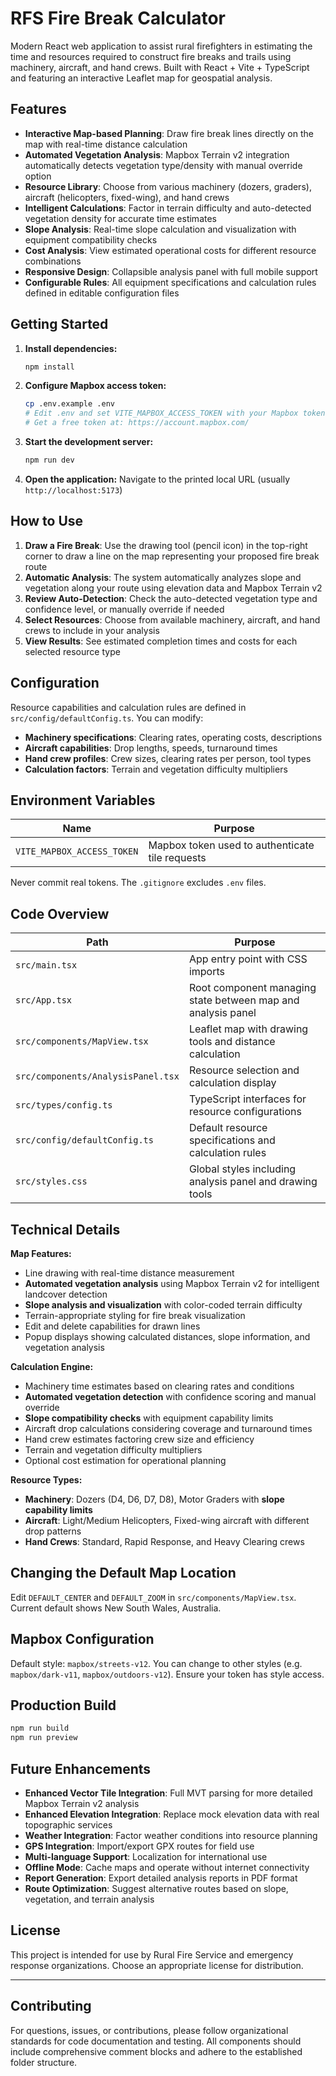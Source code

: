 # RFS Fire Break Calculator

Modern React web application to assist rural firefighters in estimating the time and resources required to construct fire breaks and trails using machinery, aircraft, and hand crews. Built with React + Vite + TypeScript and featuring an interactive Leaflet map for geospatial analysis.

## Features

- **Interactive Map-based Planning**: Draw fire break lines directly on the map with real-time distance calculation
- **Automated Vegetation Analysis**: Mapbox Terrain v2 integration automatically detects vegetation type/density with manual override option
- **Resource Library**: Choose from various machinery (dozers, graders), aircraft (helicopters, fixed-wing), and hand crews
- **Intelligent Calculations**: Factor in terrain difficulty and auto-detected vegetation density for accurate time estimates
- **Slope Analysis**: Real-time slope calculation and visualization with equipment compatibility checks
- **Cost Analysis**: View estimated operational costs for different resource combinations
- **Responsive Design**: Collapsible analysis panel with full mobile support
- **Configurable Rules**: All equipment specifications and calculation rules defined in editable configuration files

## Getting Started

1. **Install dependencies:**
   ```bash
   npm install
   ```

2. **Configure Mapbox access token:**
   ```bash
   cp .env.example .env
   # Edit .env and set VITE_MAPBOX_ACCESS_TOKEN with your Mapbox token
   # Get a free token at: https://account.mapbox.com/
   ```

3. **Start the development server:**
   ```bash
   npm run dev
   ```

4. **Open the application:**
   Navigate to the printed local URL (usually `http://localhost:5173`)

## How to Use

1. **Draw a Fire Break**: Use the drawing tool (pencil icon) in the top-right corner to draw a line on the map representing your proposed fire break route
2. **Automatic Analysis**: The system automatically analyzes slope and vegetation along your route using elevation data and Mapbox Terrain v2
3. **Review Auto-Detection**: Check the auto-detected vegetation type and confidence level, or manually override if needed
4. **Select Resources**: Choose from available machinery, aircraft, and hand crews to include in your analysis
5. **View Results**: See estimated completion times and costs for each selected resource type

## Configuration

Resource capabilities and calculation rules are defined in `src/config/defaultConfig.ts`. You can modify:
- **Machinery specifications**: Clearing rates, operating costs, descriptions
- **Aircraft capabilities**: Drop lengths, speeds, turnaround times
- **Hand crew profiles**: Crew sizes, clearing rates per person, tool types
- **Calculation factors**: Terrain and vegetation difficulty multipliers

## Environment Variables

| Name | Purpose |
|------|---------|
| `VITE_MAPBOX_ACCESS_TOKEN` | Mapbox token used to authenticate tile requests |

Never commit real tokens. The `.gitignore` excludes `.env` files.

## Code Overview

| Path | Purpose |
|------|---------|
| `src/main.tsx` | App entry point with CSS imports |
| `src/App.tsx` | Root component managing state between map and analysis panel |
| `src/components/MapView.tsx` | Leaflet map with drawing tools and distance calculation |
| `src/components/AnalysisPanel.tsx` | Resource selection and calculation display |
| `src/types/config.ts` | TypeScript interfaces for resource configurations |
| `src/config/defaultConfig.ts` | Default resource specifications and calculation rules |
| `src/styles.css` | Global styles including analysis panel and drawing tools |

## Technical Details

**Map Features:**
- Line drawing with real-time distance measurement
- **Automated vegetation analysis** using Mapbox Terrain v2 for intelligent landcover detection
- **Slope analysis and visualization** with color-coded terrain difficulty
- Terrain-appropriate styling for fire break visualization
- Edit and delete capabilities for drawn lines
- Popup displays showing calculated distances, slope information, and vegetation analysis

**Calculation Engine:**
- Machinery time estimates based on clearing rates and conditions
- **Automated vegetation detection** with confidence scoring and manual override
- **Slope compatibility checks** with equipment capability limits
- Aircraft drop calculations considering coverage and turnaround times
- Hand crew estimates factoring crew size and efficiency
- Terrain and vegetation difficulty multipliers
- Optional cost estimation for operational planning

**Resource Types:**
- **Machinery**: Dozers (D4, D6, D7, D8), Motor Graders with **slope capability limits**
- **Aircraft**: Light/Medium Helicopters, Fixed-wing aircraft with different drop patterns
- **Hand Crews**: Standard, Rapid Response, and Heavy Clearing crews

## Changing the Default Map Location

Edit `DEFAULT_CENTER` and `DEFAULT_ZOOM` in `src/components/MapView.tsx`. Current default shows New South Wales, Australia.

## Mapbox Configuration

Default style: `mapbox/streets-v12`. You can change to other styles (e.g. `mapbox/dark-v11`, `mapbox/outdoors-v12`). Ensure your token has style access.

## Production Build

```bash
npm run build
npm run preview
```

## Future Enhancements

- **Enhanced Vector Tile Integration**: Full MVT parsing for more detailed Mapbox Terrain v2 analysis
- **Enhanced Elevation Integration**: Replace mock elevation data with real topographic services
- **Weather Integration**: Factor weather conditions into resource planning
- **GPS Integration**: Import/export GPX routes for field use
- **Multi-language Support**: Localization for international use
- **Offline Mode**: Cache maps and operate without internet connectivity
- **Report Generation**: Export detailed analysis reports in PDF format
- **Route Optimization**: Suggest alternative routes based on slope, vegetation, and terrain analysis

## License

This project is intended for use by Rural Fire Service and emergency response organizations. Choose an appropriate license for distribution.

---

## Contributing

For questions, issues, or contributions, please follow organizational standards for code documentation and testing. All components should include comprehensive comment blocks and adhere to the established folder structure.
